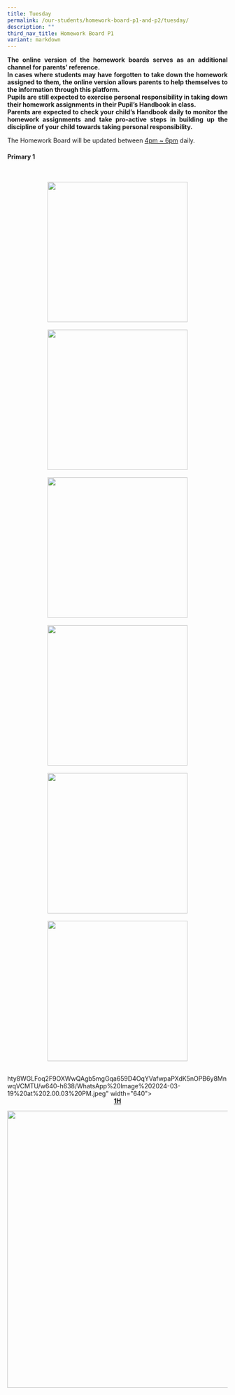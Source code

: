 ```yaml
---
title: Tuesday
permalink: /our-students/homework-board-p1-and-p2/tuesday/
description: ""
third_nav_title: Homework Board P1
variant: markdown
---
```

<p align="justify"><b>The online version of the homework boards serves as an additional channel for parents’ reference.<br>
In cases where students may have forgotten to take down the homework assigned to them, the online version allows parents to help themselves to the information through this platform.<br>
Pupils are still expected to exercise personal responsibility in taking down their homework assignments in their Pupil’s Handbook in class.<br>
Parents are expected to check your child’s Handbook daily to monitor the homework assignments and take pro-active steps in building up the discipline of your child towards taking personal responsibility.</b></p>
The Homework Board will be updated between <u>4pm ~ 6pm</u> daily. <br>

<h4> Primary 1</h4>
<p>&nbsp;</p><div style="clear: both; text-align: center;" class="separator"><a style="margin-left: 1em; margin-right: 1em;" href="https://blogger.googleusercontent.com/img/b/R29vZ2xl/AVvXsEiuDygAS2_4I6Ogw_MvTWs3lZ7oUCD7zNpLOdMM1rjO5CO7cMsalmo44JBWLD5h55A7FZpYlDwvJcTV3GobRlqkond0m7R49jvNJjLHtAdGyCp25NxsHgP_tOWx7xgWaq7olxa1-vOTOuSe9yOvoL75N8_VQLqABrMSQmQ4Rl6zO_w-GemX5b1Wj-KGZV0/s1280/photo1711431284.jpeg"><img width="320" src="https://blogger.googleusercontent.com/img/b/R29vZ2xl/AVvXsEiuDygAS2_4I6Ogw_MvTWs3lZ7oUCD7zNpLOdMM1rjO5CO7cMsalmo44JBWLD5h55A7FZpYlDwvJcTV3GobRlqkond0m7R49jvNJjLHtAdGyCp25NxsHgP_tOWx7xgWaq7olxa1-vOTOuSe9yOvoL75N8_VQLqABrMSQmQ4Rl6zO_w-GemX5b1Wj-KGZV0/s320/photo1711431284.jpeg" height="320" data-original-width="1280" data-original-height="1280" border="0"></a></div><br><div style="clear: both; text-align: center;" class="separator"><a style="margin-left: 1em; margin-right: 1em;" href="https://blogger.googleusercontent.com/img/b/R29vZ2xl/AVvXsEiZjUoujCDE7rCnOfsSSQLvFFbLp8ASaqzBWi2RltYtsL-OV9zuKlJqsLtqEtxhoJSiP4Mth6EM0D_S5ujWtHkwnU0GlVPM_T_SDMymDvGM80sM6-omvIjTDDdo6YZkWntw6UmkOwMzB569tlTXRhbL9knzdrNZ0GiBr4fm3x74GxqYitUkW_YuR09lN54/s1280/photo1711431284%20(5).jpeg"><img width="320" src="https://blogger.googleusercontent.com/img/b/R29vZ2xl/AVvXsEiZjUoujCDE7rCnOfsSSQLvFFbLp8ASaqzBWi2RltYtsL-OV9zuKlJqsLtqEtxhoJSiP4Mth6EM0D_S5ujWtHkwnU0GlVPM_T_SDMymDvGM80sM6-omvIjTDDdo6YZkWntw6UmkOwMzB569tlTXRhbL9knzdrNZ0GiBr4fm3x74GxqYitUkW_YuR09lN54/s320/photo1711431284%20(5).jpeg" height="320" data-original-width="1280" data-original-height="1280" border="0"></a></div><br><div style="clear: both; text-align: center;" class="separator"><a style="margin-left: 1em; margin-right: 1em;" href="https://blogger.googleusercontent.com/img/b/R29vZ2xl/AVvXsEgjNZrs267qWdcd49ndoQaslBVoDd5-cYqhVw5gbEQIDGdiw0x_iQlvtapRX_apBQ1mwVU7m2BLiUkW08flkXJRfQ95GvX1BQpQkpJTq1ybVFYC32PDbhnYCDzbVapeOKQ-76H2xxUkgxR3ASMrlkU2FQ4590Vus0UkaPrAA19jLWAFmmDiitestlsH3LU/s1280/photo1711431284%20(4).jpeg"><img width="320" src="https://blogger.googleusercontent.com/img/b/R29vZ2xl/AVvXsEgjNZrs267qWdcd49ndoQaslBVoDd5-cYqhVw5gbEQIDGdiw0x_iQlvtapRX_apBQ1mwVU7m2BLiUkW08flkXJRfQ95GvX1BQpQkpJTq1ybVFYC32PDbhnYCDzbVapeOKQ-76H2xxUkgxR3ASMrlkU2FQ4590Vus0UkaPrAA19jLWAFmmDiitestlsH3LU/s320/photo1711431284%20(4).jpeg" height="320" data-original-width="1280" data-original-height="1280" border="0"></a></div><br><div style="clear: both; text-align: center;" class="separator"><a style="margin-left: 1em; margin-right: 1em;" href="https://blogger.googleusercontent.com/img/b/R29vZ2xl/AVvXsEhafrpNBQPBm4tojWZk4GF39tAVH0H8jDuuU3whxohxDNjP0wczl8YSs-jalddFwzj98tC6SNLVioV9MpkQDAIxnhqul-bFG4agiiaGdsn1cgZdfl9xAfvRh6I_zg29IA-R88r-d0QlgXIxBq2-YHQZMTOGeGxGgfepU5luarIzeDy_5_tpg5ISHA2yOA8/s1280/photo1711431284%20(3).jpeg"><img width="320" src="https://blogger.googleusercontent.com/img/b/R29vZ2xl/AVvXsEhafrpNBQPBm4tojWZk4GF39tAVH0H8jDuuU3whxohxDNjP0wczl8YSs-jalddFwzj98tC6SNLVioV9MpkQDAIxnhqul-bFG4agiiaGdsn1cgZdfl9xAfvRh6I_zg29IA-R88r-d0QlgXIxBq2-YHQZMTOGeGxGgfepU5luarIzeDy_5_tpg5ISHA2yOA8/s320/photo1711431284%20(3).jpeg" height="320" data-original-width="1280" data-original-height="1280" border="0"></a></div><br><div style="clear: both; text-align: center;" class="separator"><a style="margin-left: 1em; margin-right: 1em;" href="https://blogger.googleusercontent.com/img/b/R29vZ2xl/AVvXsEhgaJ_SMLJ6Mt-zEXCZbasCvCE0ifwbPYInzocImLvggNc85OTIQqSy9M9pGByUbVf9K8GIb0iCNaIwbIPbbJ8yqAPG_EA2eH_X7OYQohyphenhyphenOEibcM8N5IYuiO-bBYzRbPfL_kQU-qPnND6CWqb-HGewJqWDfQ_j8oUsF5bZ4HbIOeg2LLIelIavrrkh8hn8/s1280/photo1711431284%20(2).jpeg"><img width="320" src="https://blogger.googleusercontent.com/img/b/R29vZ2xl/AVvXsEhgaJ_SMLJ6Mt-zEXCZbasCvCE0ifwbPYInzocImLvggNc85OTIQqSy9M9pGByUbVf9K8GIb0iCNaIwbIPbbJ8yqAPG_EA2eH_X7OYQohyphenhyphenOEibcM8N5IYuiO-bBYzRbPfL_kQU-qPnND6CWqb-HGewJqWDfQ_j8oUsF5bZ4HbIOeg2LLIelIavrrkh8hn8/s320/photo1711431284%20(2).jpeg" height="320" data-original-width="1280" data-original-height="1280" border="0"></a></div><br><div style="clear: both; text-align: center;" class="separator"><a style="margin-left: 1em; margin-right: 1em;" href="https://blogger.googleusercontent.com/img/b/R29vZ2xl/AVvXsEgfDB7TXRPXdZ4KSeucLA6lgJl8Tf_rV3I0MeK9YM1XufNDulInsxCNX6PG-CeUUXqeZFvtOHHMfH1kx3aJWGMnq9pGVfQsr7bVO_d2qxPmRvqk8l9B6NyV2PD9_P7HK2LSLXKxL8s1v3dJpuz3bZmRrR0pB1SmVstZmkefxhcedBEG1ERKXUyUif100CM/s1280/photo1711431284%20(1).jpeg"><img width="320" src="https://blogger.googleusercontent.com/img/b/R29vZ2xl/AVvXsEgfDB7TXRPXdZ4KSeucLA6lgJl8Tf_rV3I0MeK9YM1XufNDulInsxCNX6PG-CeUUXqeZFvtOHHMfH1kx3aJWGMnq9pGVfQsr7bVO_d2qxPmRvqk8l9B6NyV2PD9_P7HK2LSLXKxL8s1v3dJpuz3bZmRrR0pB1SmVstZmkefxhcedBEG1ERKXUyUif100CM/s320/photo1711431284%20(1).jpeg" height="320" data-original-width="1280" data-original-height="1280" border="0"></a></div><br><p></p>hty8WGLFoq2F9OXWwQAgb5mgGqa659D4OqYVafwpaPXdK5nOPB6y8MnwqVCMTU/w640-h638/WhatsApp%20Image%202024-03-19%20at%202.00.03%20PM.jpeg" width="640"&gt;<b><div style="text-align: center;"><b><u>1H</u></b></div></b><div style="clear: both;" class="separator"><a style="display: block; padding: 1em 0px; text-align: center;" href="https://blogger.googleusercontent.com/img/b/R29vZ2xl/AVvXsEhDRa7a6kgqdJKYs7UnaL5ciKWC409jUu_QqJP-0Ov3r3vNd2XKqv-o97Z0UHuYHBqXb0qXaqJTjyjG66CPwsyREtVQzxq1kjkWtbhXu6ea4tysL4nQ5rgYsaHcmf2EVMIe8UJWov6CdV1tVVVPHdXdCUtd8RPeh7Za9Oi_xiZdNmsG49mRSql1T_zy0dg/s2048/WhatsApp%20Image%202024-03-19%20at%202.00.01%20PM.jpeg"><img width="640" src="https://blogger.googleusercontent.com/img/b/R29vZ2xl/AVvXsEhDRa7a6kgqdJKYs7UnaL5ciKWC409jUu_QqJP-0Ov3r3vNd2XKqv-o97Z0UHuYHBqXb0qXaqJTjyjG66CPwsyREtVQzxq1kjkWtbhXu6ea4tysL4nQ5rgYsaHcmf2EVMIe8UJWov6CdV1tVVVPHdXdCUtd8RPeh7Za9Oi_xiZdNmsG49mRSql1T_zy0dg/w640-h632/WhatsApp%20Image%202024-03-19%20at%202.00.01%20PM.jpeg" height="632" data-original-width="2048" data-original-height="2022" border="0" alt=""></a></div>